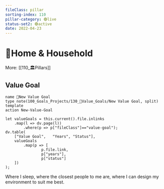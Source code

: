 ```yaml
---
fileClass: pillar  
sorting-index: 110 
pillar-category: 🟢live  
status-set2: 🟢active
date: 2022-04-23  
---
```


# 🏡Home & Household
More: [[110_🏛Pillars]]

## Value Goal  
```button
name 🌟New Value Goal
type note(100_Goals_Projects/130_🌟Value_Goals/New Value Goal, split) template
action New-Value-Goal
```
```dataviewjs
let valueGoals = this.current().file.inlinks
	.map(l => dv.page(l))
	    .where(p => p["fileClass"]=="value-goal");
dv.table(
    ["Value Goal",   "Years", "Status"],
    valueGoals
		.map(p => [
		        p.file.link,
		        p["years"],
		        p["status"]
    ])
);
```






Where I sleep, where the closest people to me are, where I can design my environment to suit me best.
